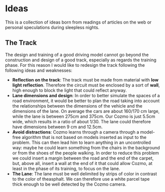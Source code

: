# Ideas

This is a collection of ideas born from readings of articles on the web or personal speculations during sleepless nights.

## The Track

The design and training of a good driving model cannot go beyond the construction and design of a good track, 
especially as regards the training phase. For this reason I would like to redesign the track following the following
ideas and weaknesses:

- **Reflection on the track**: The track must be made from material with **low light reflection**. Therefore the circuit must be
enclosed by a sort of **wall**, high enough to block the light that could reflect anyway.
- **Lane dimensions and design**: In order to better simulate the spaces of a road environment, it would be better to plan the road
taking into account the relationships between the dimensions of the vehicle and the dimensions of the lane.
On average the cars are about 160/170 cm large, while the lane is between 275cm and 375cm. Our Cozmo is just 5.5cm wide,
which results in a ratio of about 1/30. The lane could therefore have dimensions between 9 cm and 12.5cm.
- **Avoid distractions**: Cozmo learns through a camera through a model-free algorithm that is not based on models inserted
as input to the problem. This can then lead him to learn anything in an uncontrolled way: maybe he could learn something
from the chairs in the background or from the shoes of the people walking.
In order to reduce this problem we could insert a margin between the road and the end of the carpet, but, above all, 
insert a wall at the end of it that could allow Cozmo, at least in the phase of its training, to focus on the lane.
- **The Lane**: The lane must be well delimited by strips of color in contrast to the color of theasphalt.
We can therefore use a white parcel tape thick enough to be well detected by the Cozmo camera.
